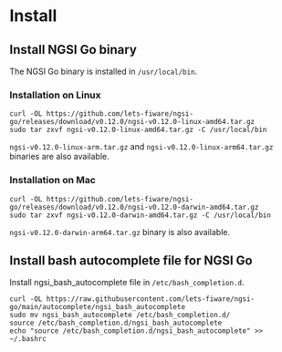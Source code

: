# Install

## Install NGSI Go binary

The NGSI Go binary is installed in `/usr/local/bin`.

### Installation on Linux

```console
curl -OL https://github.com/lets-fiware/ngsi-go/releases/download/v0.12.0/ngsi-v0.12.0-linux-amd64.tar.gz
sudo tar zxvf ngsi-v0.12.0-linux-amd64.tar.gz -C /usr/local/bin
```

`ngsi-v0.12.0-linux-arm.tar.gz` and `ngsi-v0.12.0-linux-arm64.tar.gz` binaries are also available.

### Installation on Mac

```console
curl -OL https://github.com/lets-fiware/ngsi-go/releases/download/v0.12.0/ngsi-v0.12.0-darwin-amd64.tar.gz
sudo tar zxvf ngsi-v0.12.0-darwin-amd64.tar.gz -C /usr/local/bin
```

`ngsi-v0.12.0-darwin-arm64.tar.gz` binary is also available.

## Install bash autocomplete file for NGSI Go

Install ngsi_bash_autocomplete file in `/etc/bash_completion.d`.

```console
curl -OL https://raw.githubusercontent.com/lets-fiware/ngsi-go/main/autocomplete/ngsi_bash_autocomplete
sudo mv ngsi_bash_autocomplete /etc/bash_completion.d/
source /etc/bash_completion.d/ngsi_bash_autocomplete
echo "source /etc/bash_completion.d/ngsi_bash_autocomplete" >> ~/.bashrc
```
